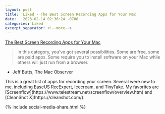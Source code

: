 ```yaml
---
layout: post
title:  Liked - The Best Screen Recording Apps for Your Mac
date:   2023-02-14 02:36:24 -0700
categories: Liked
excerpt_separator: <!--more-->
---
```


[The Best Screen Recording Apps for Your Mac](https://www.macobserver.com/tips/round-ups/best-screen-recording-apps-for-mac/?utm_source=macobserver&utm_medium=rss&utm_campaign=rss_everything)

> In this category, you’ve got several possibilities. Some are free, some are paid apps. Some require you to install software on your Mac while others will just run from a browser.
- Jeff Butts, The Mac Observer

<!--more--> This is a great list of apps for recording your screen. Several were new to me, including EaseUS RecExpert, Icecream, and TinyTake. My favorites are [Screenflow](https://www.telestream.net/screenflow/overview.htm) and [CleanShot X](https://cleanshot.com/).

{% include social-media-share.html %}

<script src="https://giscus.app/client.js"
        data-repo="adamsappletech/adamsappletech.github.io"
        data-repo-id="R_kgDOK5uboQ"
        data-category="General"
        data-category-id="DIC_kwDOK5uboc4CbzPX"
        data-mapping="pathname"
        data-strict="0"
        data-reactions-enabled="1"
        data-emit-metadata="0"
        data-input-position="bottom"
        data-theme="preferred_color_scheme"
        data-lang="en"
        crossorigin="anonymous"
        async>
</script>